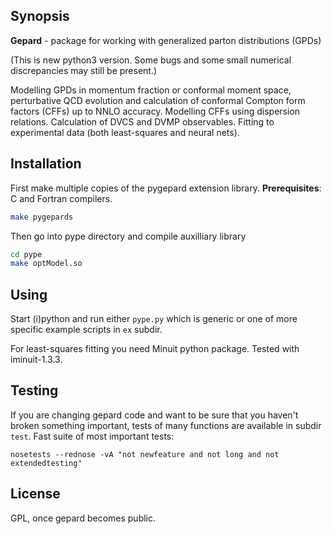## Synopsis

**Gepard** - package for working with generalized parton distributions (GPDs)

(This is new python3 version. Some bugs and some small numerical discrepancies may still be present.)

Modelling GPDs in momentum fraction or conformal moment space, perturbative QCD evolution and calculation of conformal Compton form factors (CFFs) up to NNLO accuracy. Modelling CFFs using dispersion relations. Calculation of DVCS and DVMP observables. Fitting to experimental data (both least-squares and neural nets).


## Installation

First make multiple copies of the pygepard extension library.
**Prerequisites**: C and Fortran compilers. 
```sh
make pygepards
```
Then go into pype directory and compile auxilliary library
```sh
cd pype
make optModel.so
```

## Using

Start (i)python and 
run either `pype.py` which is generic or one of more specific example scripts in `ex` subdir.

For least-squares fitting you need Minuit python package. Tested with iminuit-1.3.3. 

## Testing

If you are changing gepard code and want to be sure that you haven't broken something important, tests of many functions are available in subdir `test`. Fast suite of most important tests:
```
nosetests --rednose -vA "not newfeature and not long and not extendedtesting"
```


## License

GPL, once gepard becomes public.
